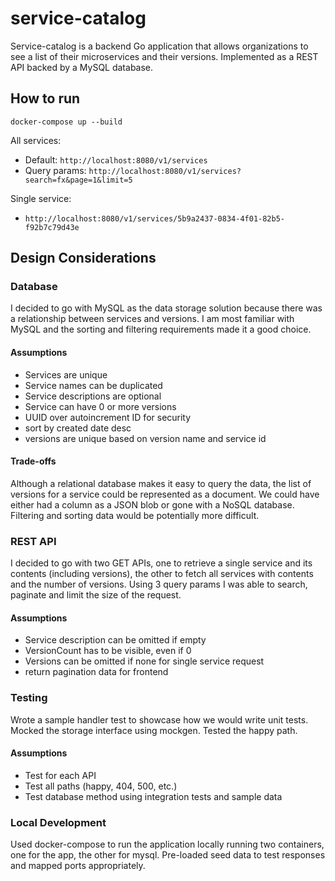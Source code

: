 # service-catalog
Service-catalog is a backend Go application that allows organizations to see a list of their microservices and their versions. Implemented as a REST API backed by a MySQL database. 

## How to run
```
docker-compose up --build
```

All services: 
* Default: `http://localhost:8080/v1/services`
* Query params: `http://localhost:8080/v1/services?search=fx&page=1&limit=5`

Single service:
* `http://localhost:8080/v1/services/5b9a2437-0834-4f01-82b5-f92b7c79d43e`
## Design Considerations

### Database
I decided to go with MySQL as the data storage solution because there was a relationship between services and versions. I am most familiar with MySQL and the sorting and filtering requirements made it a good choice. 

#### Assumptions
* Services are unique
* Service names can be duplicated
* Service descriptions are optional
* Service can have 0 or more versions
* UUID over autoincrement ID for security
* sort by created date desc
* versions are unique based on version name and service id

#### Trade-offs
Although a relational database makes it easy to query the data, the list of versions for a service could be represented as a document. We could have either had a column as a JSON blob or gone with a NoSQL database. Filtering and sorting data would be potentially more difficult. 

### REST API
I decided to go with two GET APIs, one to retrieve a single service and its contents (including versions), the other to fetch all services with contents and the number of versions. Using 3 query params I was able to search, paginate and limit the size of the request.

#### Assumptions
* Service description can be omitted if empty
* VersionCount has to be visible, even if 0
* Versions can be omitted if none for single service request
* return pagination data for frontend

### Testing
Wrote a sample handler test to showcase how we would write unit tests. Mocked the storage interface using mockgen. Tested the happy path.

#### Assumptions
* Test for each API
* Test all paths (happy, 404, 500, etc.)
* Test database method using integration tests and sample data

### Local Development
Used docker-compose to run the application locally running two containers, one for the app, the other for mysql. Pre-loaded seed data to test responses and mapped ports appropriately.
